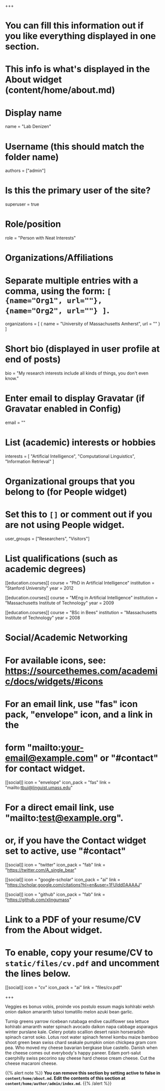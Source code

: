+++

# You can fill this information out if you like everything displayed in one section.
# This info is what's displayed in the About widget (content/home/about.md) 

# Display name
name = "Lab Denizen"

# Username (this should match the folder name)
authors = ["admin"]

# Is this the primary user of the site?
superuser = true

# Role/position
role = "Person with Neat Interests"

# Organizations/Affiliations
#   Separate multiple entries with a comma, using the form: `[ {name="Org1", url=""}, {name="Org2", url=""} ]`.
organizations = [ { name = "University of Massachusetts Amherst", url = "" } ]

# Short bio (displayed in user profile at end of posts)
bio = "My research interests include all kinds of things, you don't even know."

# Enter email to display Gravatar (if Gravatar enabled in Config)
email = ""

# List (academic) interests or hobbies
interests = [
  "Artificial Intelligence",
  "Computational Linguistics",
  "Information Retrieval"
]

# Organizational groups that you belong to (for People widget)
#   Set this to `[]` or comment out if you are not using People widget.
user_groups = ["Researchers", "Visitors"]

# List qualifications (such as academic degrees)
[[education.courses]]
  course = "PhD in Artificial Intelligence"
  institution = "Stanford University"
  year = 2012

[[education.courses]]
  course = "MEng in Artificial Intelligence"
  institution = "Massachusetts Institute of Technology"
  year = 2009

[[education.courses]]
  course = "BSc in Bees"
  institution = "Massachusetts Institute of Technology"
  year = 2008

# Social/Academic Networking
# For available icons, see: https://sourcethemes.com/academic/docs/widgets/#icons
#   For an email link, use "fas" icon pack, "envelope" icon, and a link in the
#   form "mailto:your-email@example.com" or "#contact" for contact widget.

[[social]]
  icon = "envelope"
  icon_pack = "fas"
  link = "mailto:tbui@linguist.umass.edu"  
  # For a direct email link, use "mailto:test@example.org".
  # or, if you have the Contact widget set to active, use "#contact"

[[social]]
  icon = "twitter"
  icon_pack = "fab"
  link = "https://twitter.com/A_single_bear"

[[social]]
  icon = "google-scholar"
  icon_pack = "ai"
  link = "https://scholar.google.com/citations?hl=en&user=1FUldd0AAAAJ"

[[social]]
  icon = "github"
  icon_pack = "fab"
  link = "https://github.com/xlingumass"

# Link to a PDF of your resume/CV from the About widget.
# To enable, copy your resume/CV to `static/files/cv.pdf` and uncomment the lines below.
 [[social]]
   icon = "cv"
   icon_pack = "ai"
   link = "files/cv.pdf"

+++

Veggies es bonus vobis, proinde vos postulo essum magis kohlrabi welsh onion daikon amaranth tatsoi tomatillo melon azuki bean garlic.

Turnip greens yarrow ricebean rutabaga endive cauliflower sea lettuce kohlrabi amaranth water spinach avocado daikon napa cabbage asparagus winter purslane kale. Celery potato scallion desert raisin horseradish spinach carrot soko. Lotus root water spinach fennel kombu maize bamboo shoot green bean swiss chard seakale pumpkin onion chickpea gram corn pea. Who moved my cheese bavarian bergkase blue castello. Danish when the cheese comes out everybody's happy paneer. Edam port-salut caerphilly swiss pecorino say cheese hard cheese cream cheese. Cut the cheese macaroni cheese.

{{% alert note %}}
**You can remove this section by setting active to false in `content/home/about.md`. Edit the contents of this section at `content/home/author/admin/index.md`.**
{{% /alert %}}
